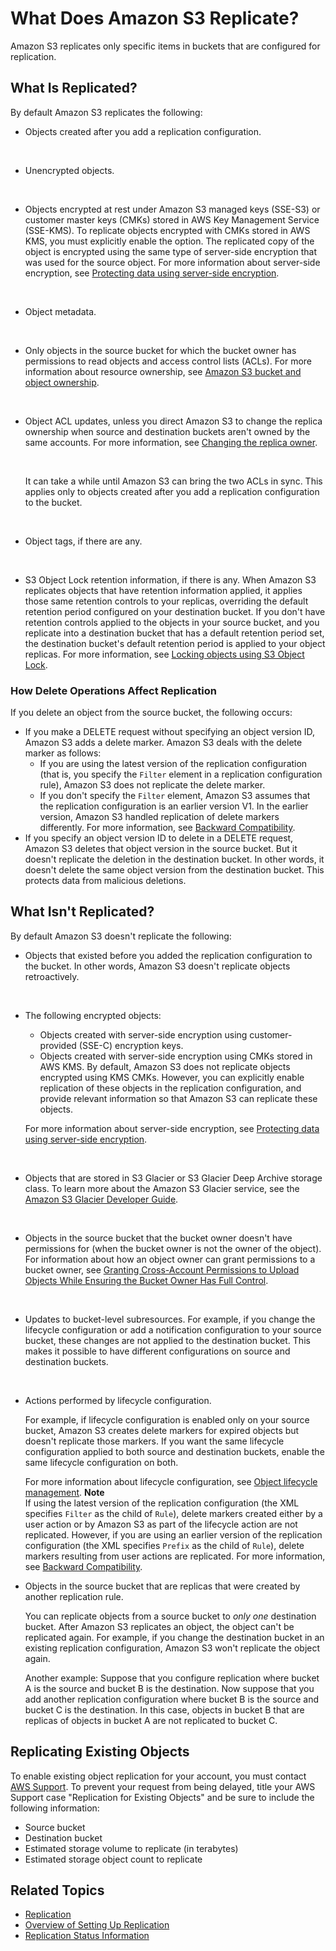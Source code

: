 # What Does Amazon S3 Replicate?<a name="replication-what-is-isnot-replicated"></a>

Amazon S3 replicates only specific items in buckets that are configured for replication\. 

## What Is Replicated?<a name="replication-what-is-replicated"></a>

By default Amazon S3 replicates the following:
+ Objects created after you add a replication configuration\.

   
+ Unencrypted objects\. 

   
+ Objects encrypted at rest under Amazon S3 managed keys \(SSE\-S3\) or customer master keys \(CMKs\) stored in AWS Key Management Service \(SSE\-KMS\)\. To replicate objects encrypted with CMKs stored in AWS KMS, you must explicitly enable the option\. The replicated copy of the object is encrypted using the same type of server\-side encryption that was used for the source object\. For more information about server\-side encryption, see [Protecting data using server\-side encryption](serv-side-encryption.md)\.

   
+ Object metadata\.

   
+ Only objects in the source bucket for which the bucket owner has permissions to read objects and access control lists \(ACLs\)\. For more information about resource ownership, see [Amazon S3 bucket and object ownership](access-control-overview.md#about-resource-owner)\.

   
+ Object ACL updates, unless you direct Amazon S3 to change the replica ownership when source and destination buckets aren't owned by the same accounts\. For more information, see [Changing the replica owner](replication-change-owner.md)\. 

   

  It can take a while until Amazon S3 can bring the two ACLs in sync\. This applies only to objects created after you add a replication configuration to the bucket\.

   
+  Object tags, if there are any\.

   
+ S3 Object Lock retention information, if there is any\. When Amazon S3 replicates objects that have retention information applied, it applies those same retention controls to your replicas, overriding the default retention period configured on your destination bucket\. If you don't have retention controls applied to the objects in your source bucket, and you replicate into a destination bucket that has a default retention period set, the destination bucket's default retention period is applied to your object replicas\. For more information, see [Locking objects using S3 Object Lock](object-lock.md)\.

### How Delete Operations Affect Replication<a name="replication-delete-op"></a>

If you delete an object from the source bucket, the following occurs:
+ If you make a DELETE request without specifying an object version ID, Amazon S3 adds a delete marker\. Amazon S3 deals with the delete marker as follows:
  + If you are using the latest version of the replication configuration \(that is, you specify the `Filter` element in a replication configuration rule\), Amazon S3 does not replicate the delete marker\.
  + If you don't specify the `Filter` element, Amazon S3 assumes that the replication configuration is an earlier version V1\. In the earlier version, Amazon S3 handled replication of delete markers differently\. For more information, see [Backward Compatibility](replication-add-config.md#replication-backward-compat-considerations)\. 
+ If you specify an object version ID to delete in a DELETE request, Amazon S3 deletes that object version in the source bucket\. But it doesn't replicate the deletion in the destination bucket\. In other words, it doesn't delete the same object version from the destination bucket\. This protects data from malicious deletions\. 

## What Isn't Replicated?<a name="replication-what-is-not-replicated"></a>

By default Amazon S3 doesn't replicate the following:
+  Objects that existed before you added the replication configuration to the bucket\. In other words, Amazon S3 doesn't replicate objects retroactively\.

   
+ The following encrypted objects:
  + Objects created with server\-side encryption using customer\-provided \(SSE\-C\) encryption keys\.
  + Objects created with server\-side encryption using CMKs stored in AWS KMS\. By default, Amazon S3 does not replicate objects encrypted using KMS CMKs\. However, you can explicitly enable replication of these objects in the replication configuration, and provide relevant information so that Amazon S3 can replicate these objects\.

   For more information about server\-side encryption, see [Protecting data using server\-side encryption](serv-side-encryption.md)\. 

   
+ Objects that are stored in S3 Glacier or S3 Glacier Deep Archive storage class\. To learn more about the Amazon S3 Glacier service, see the [Amazon S3 Glacier Developer Guide](https://docs.aws.amazon.com/amazonglacier/latest/dev/)\.

   
+ Objects in the source bucket that the bucket owner doesn't have permissions for \(when the bucket owner is not the owner of the object\)\. For information about how an object owner can grant permissions to a bucket owner, see [Granting Cross\-Account Permissions to Upload Objects While Ensuring the Bucket Owner Has Full Control](example-bucket-policies.md#example-bucket-policies-use-case-8)\.

   
+ Updates to bucket\-level subresources\. For example, if you change the lifecycle configuration or add a notification configuration to your source bucket, these changes are not applied to the destination bucket\. This makes it possible to have different configurations on source and destination buckets\. 

   
+ Actions performed by lifecycle configuration\. 

  For example, if lifecycle configuration is enabled only on your source bucket, Amazon S3 creates delete markers for expired objects but doesn't replicate those markers\. If you want the same lifecycle configuration applied to both source and destination buckets, enable the same lifecycle configuration on both\.

  For more information about lifecycle configuration, see [Object lifecycle management](object-lifecycle-mgmt.md)\.
**Note**  
If using the latest version of the replication configuration \(the XML specifies `Filter` as the child of `Rule`\), delete markers created either by a user action or by Amazon S3 as part of the lifecycle action are not replicated\. However, if you are using an earlier version of the replication configuration \(the XML specifies `Prefix` as the child of `Rule`\), delete markers resulting from user actions are replicated\. For more information, see [Backward Compatibility](replication-add-config.md#replication-backward-compat-considerations)\.
+ Objects in the source bucket that are replicas that were created by another replication rule\.

  You can replicate objects from a source bucket to *only one* destination bucket\. After Amazon S3 replicates an object, the object can't be replicated again\. For example, if you change the destination bucket in an existing replication configuration, Amazon S3 won't replicate the object again\.

  Another example: Suppose that you configure replication where bucket A is the source and bucket B is the destination\. Now suppose that you add another replication configuration where bucket B is the source and bucket C is the destination\. In this case, objects in bucket B that are replicas of objects in bucket A are not replicated to bucket C\. 

## Replicating Existing Objects<a name="existing-object-replication"></a>

 To enable existing object replication for your account, you must contact [AWS Support](https://console.aws.amazon.com/support/home#/case/create?issueType=customer-service&serviceCode=general-info&getting-started&categoryCode=using-aws&services)\. To prevent your request from being delayed, title your AWS Support case "Replication for Existing Objects" and be sure to include the following information:
+ Source bucket
+ Destination bucket
+ Estimated storage volume to replicate \(in terabytes\) 
+ Estimated storage object count to replicate

## Related Topics<a name="replication-whatis-isnot-related-topics"></a>
+ [Replication](replication.md)
+ [Overview of Setting Up Replication](replication-how-setup.md)
+ [Replication Status Information](replication-status.md)